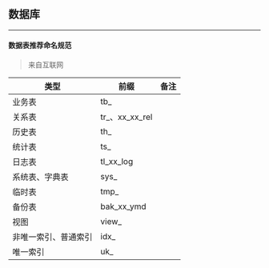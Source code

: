 ## 数据库

---
#### 数据表推荐命名规范
> 来自互联网

|  类型   | 前缀  | 备注  |
|  ---  |  ---  |  ---  |
| 业务表  | tb_ | |
| 关系表  | tr_、xx_xx_rel | |
| 历史表  | th_ | |
| 统计表  | ts_ | |
| 日志表  | tl_xx_log | |
| 系统表、字典表  | sys_ | |
| 临时表  | tmp_ | |
| 备份表  | bak_xx_ymd | |
| 视图  | view_ | |
| 非唯一索引、普通索引  | idx_ | |
| 唯一索引  | uk_ | |